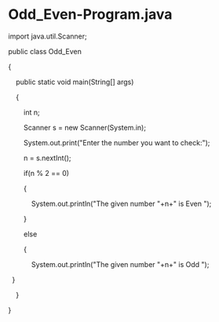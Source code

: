 # Odd_Even-Program.java

import java.util.Scanner;

public class Odd_Even 

{

    public static void main(String[] args) 
    
    {
    
        int n;
        
        Scanner s = new Scanner(System.in);
        
        System.out.print("Enter the number you want to check:");
        
        n = s.nextInt();
        
        if(n % 2 == 0)
        
        {
        
            System.out.println("The given number "+n+" is Even ");
            
        }
        
        else
        
        {
        
            System.out.println("The given number "+n+" is Odd ");
            
  }
  
    }
    
}
